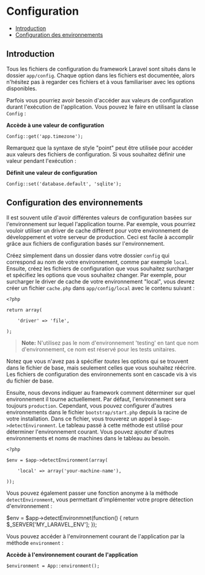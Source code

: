 # Configuration

- [Introduction](#introduction)
- [Configuration des environnements](#environment-configuration)

<a name="introduction"></a>
## Introduction

Tous les fichiers de configuration du framework Laravel sont situés dans le dossier `app/config`. Chaque option dans les fichiers est documentée, alors n'hésitez pas à regarder ces fichiers et à vous familiariser avec les options disponibles.

Parfois vous pourriez avoir besoin d'accéder aux valeurs de configuration durant l'exécution de l'application. Vous pouvez le faire en utilisant la classe `Config` :

**Accède à une valeur de configuration**

    Config::get('app.timezone');

Remarquez que la syntaxe de style "point" peut être utilisée pour accéder aux valeurs des fichiers de configuration. Si vous souhaitez définir une valeur pendant l'exécution : 

**Définit une valeur de configuration**

    Config::set('database.default', 'sqlite');

<a name="environment-configuration"></a>
## Configuration des environnements

Il est souvent utile d'avoir différentes valeurs de configuration basées sur l'environnement sur lequel l'application tourne. Par exemple, vous pourriez vouloir utiliser un driver de cache différent pour votre environnement de développement et votre serveur de production. Ceci est facile à accomplir grâce aux fichiers de configuration basés sur l'environnement.

Créez simplement dans un dossier dans votre dossier `config` qui correspond au nom de votre environnement, comme par exemple `local`. Ensuite, créez les fichiers de configuration que vous souhaitez surcharger et spécifiez les options que vous souhaitez changer. Par exemple, pour surcharger le driver de cache de votre environnement "local", vous devrez créer un fichier `cache.php` dans `app/config/local` avec le contenu suivant :

    <?php

    return array(

        'driver' => 'file',

    );

> **Note:** N'utilisez pas le nom d'environnement 'testing' en tant que nom d'environnement, ce nom est réservé pour les tests unitaires.

Notez que vous n'avez pas à spécifier _toutes_ les options qui se trouvent dans le fichier de base, mais seulement celles que vous souhaitez réécrire. Les fichiers de configuration des environnements sont en cascade vis à vis du fichier de base.

Ensuite, nous devons indiquer au framework comment déterminer sur quel environnement il tourne actuellement. Par défaut, l'environnement sera toujours `production`. Cependant, vous pouvez configurer d'autres environnements dans le fichier `bootstrap/start.php` depuis la racine de votre installation. Dans ce fichier, vous trouverez un appel à `$app->detectEnvironment`. Le tableau passé à cette méthode est utilisé pour déterminer l'environnement courant. Vous pouvez ajouter d'autres environnements et noms de machines dans le tableau au besoin.

    <?php

    $env = $app->detectEnvironment(array(

        'local' => array('your-machine-name'),

    ));

Vous pouvez également passer une fonction anonyme à la méthode `detectEnvironment`, vous permettant d'implémenter votre propre détection d'environnement :

  $env = $app->detectEnvironmnet(function()
  {
    return $_SERVER['MY_LARAVEL_ENV'];
  });


Vous pouvez accéder à l'environnement courant de l'application par la méthode `environment` :

**Accède à l'environnement courant de l'application**

    $environment = App::environment();